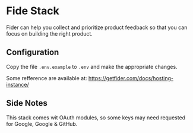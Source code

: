 # Fide Stack
Fider can help you collect and prioritize product feedback so that you can focus on building the right product.

## Configuration

Copy the file `.env.example` to `.env` and make the appropriate changes.

Some refference are available at: https://getfider.com/docs/hosting-instance/

## Side Notes
This stack comes wit OAuth modules, so some keys may need requested for Google, Google & GitHub.

